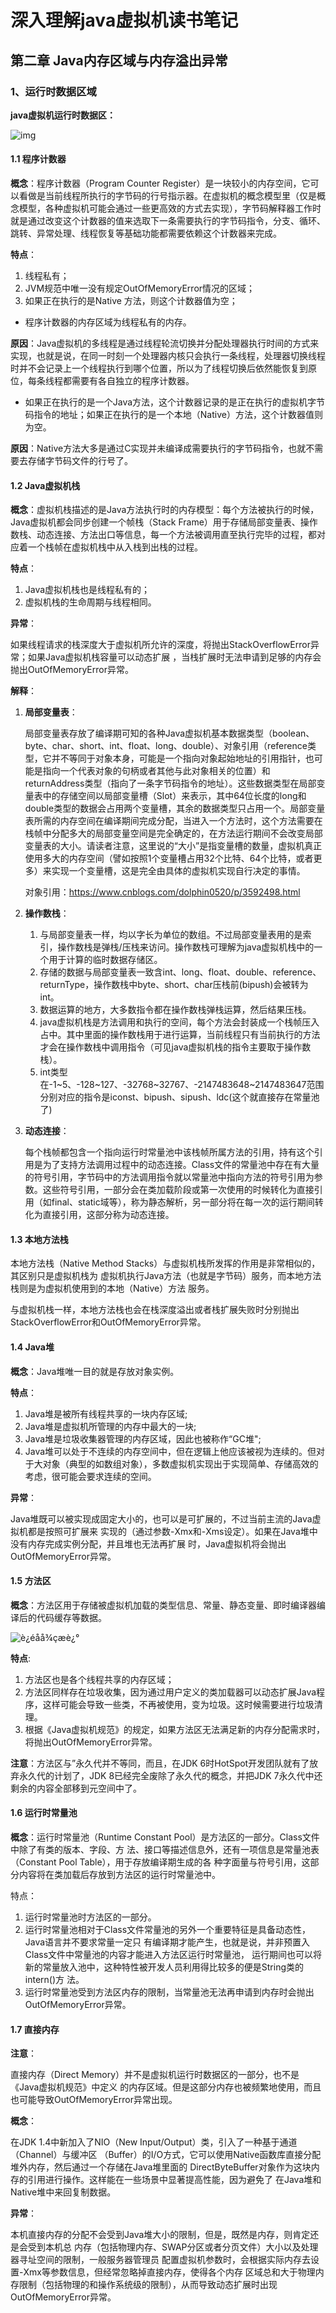 # 深入理解java虚拟机读书笔记

## 第二章  Java内存区域与内存溢出异常

### 1、运行时数据区域

**java虚拟机运行时数据区：**

![img](https://img2018.cnblogs.com/blog/1671546/201904/1671546-20190427141310333-343604547.png)

#### 1.1 程序计数器

**概念**：程序计数器（Program Counter Register）是一块较小的内存空间，它可以看做是当前线程所执行的字节码的行号指示器。在虚拟机的概念模型里（仅是概念模型，各种虚拟机可能会通过一些更高效的方式去实现），字节码解释器工作时就是通过改变这个计数器的值来选取下一条需要执行的字节码指令，分支、循环、跳转、异常处理、线程恢复等基础功能都需要依赖这个计数器来完成。

**特点**：

1. 线程私有；
2. JVM规范中唯一没有规定OutOfMemoryError情况的区域；
3. 如果正在执行的是Native 方法，则这个计数器值为空；

- 程序计数器的内存区域为线程私有的内存。

**原因**：Java虚拟机的多线程是通过线程轮流切换并分配处理器执行时间的方式来实现，也就是说，在同一时刻一个处理器内核只会执行一条线程，处理器切换线程时并不会记录上一个线程执行到哪个位置，所以为了线程切换后依然能恢复到原位，每条线程都需要有各自独立的程序计数器。

- 如果正在执行的是一个Java方法，这个计数器记录的是正在执行的虚拟机字节码指令的地址；如果正在执行的是一个本地（Native）方法，这个计数器值则为空。

**原因**：Native方法大多是通过C实现并未编译成需要执行的字节码指令，也就不需要去存储字节码文件的行号了。

#### 1.2 Java虚拟机栈

**概念**：虚拟机栈描述的是Java方法执行时的内存模型：每个方法被执行的时候，Java虚拟机都会同步创建一个帧栈（Stack Frame）用于存储局部变量表、操作数栈、动态连接、方法出口等信息，每一个方法被调用直至执行完毕的过程，都对应着一个栈帧在虚拟机栈中从入栈到出栈的过程。

**特点**：

1. Java虚拟机栈也是线程私有的；
2. 虚拟机栈的生命周期与线程相同。

**异常**：

如果线程请求的栈深度大于虚拟机所允许的深度，将抛出StackOverflowError异常；如果Java虚拟机栈容量可以动态扩展  ，当栈扩展时无法申请到足够的内存会抛出OutOfMemoryError异常。

**解释**：

1. **局部变量表**：

   局部变量表存放了编译期可知的各种Java虚拟机基本数据类型（boolean、byte、char、short、int、float、long、double）、对象引用（reference类型，它并不等同于对象本身，可能是一个指向对象起始地址的引用指针，也可能是指向一个代表对象的句柄或者其他与此对象相关的位置）和
   returnAddress类型（指向了一条字节码指令的地址）。这些数据类型在局部变量表中的存储空间以局部变量槽（Slot）来表示，其中64位长度的long和double类型的数据会占用两个变量槽，其余的数据类型只占用一个。局部变量表所需的内存空间在编译期间完成分配，当进入一个方法时，这个方法需要在栈帧中分配多大的局部变量空间是完全确定的，在方法运行期间不会改变局部变量表的大小。请读者注意，这里说的“大小”是指变量槽的数量，虚拟机真正使用多大的内存空间（譬如按照1个变量槽占用32个比特、64个比特，或者更多）来实现一个变量槽，这是完全由具体的虚拟机实现自行决定的事情。

   对象引用：https://www.cnblogs.com/dolphin0520/p/3592498.html

2. **操作数栈**：

   1. 与局部变量表一样，均以字长为单位的数组。不过局部变量表用的是索引，操作数栈是弹栈/压栈来访问。操作数栈可理解为java虚拟机栈中的一个用于计算的临时数据存储区。
   2. 存储的数据与局部变量表一致含int、long、float、double、reference、returnType，操作数栈中byte、short、char压栈前(bipush)会被转为int。
   3. 数据运算的地方，大多数指令都在操作数栈弹栈运算，然后结果压栈。
   4. java虚拟机栈是方法调用和执行的空间，每个方法会封装成一个栈帧压入占中。其中里面的操作数栈用于进行运算，当前线程只有当前执行的方法才会在操作数栈中调用指令（可见java虚拟机栈的指令主要取于操作数栈）。
   5. int类型在-1~5、-128~127、-32768~32767、-2147483648~2147483647范围分别对应的指令是iconst、bipush、sipush、ldc(这个就直接存在常量池了)

3. **动态连接**：

   每个栈帧都包含一个指向运行时常量池中该栈帧所属方法的引用，持有这个引用是为了支持方法调用过程中的动态连接。Class文件的常量池中存在有大量的符号引用，字节码中的方法调用指令就以常量池中指向方法的符号引用为参数。这些符号引用，一部分会在类加载阶段或第一次使用的时候转化为直接引用（如final、static域等），称为静态解析，另一部分将在每一次的运行期间转化为直接引用，这部分称为动态连接。

#### 1.3 本地方法栈

本地方法栈（Native Method Stacks）与虚拟机栈所发挥的作用是非常相似的，其区别只是虚拟机栈为
虚拟机执行Java方法（也就是字节码）服务，而本地方法栈则是为虚拟机使用到的本地（Native）方法
服务。

与虚拟机栈一样，本地方法栈也会在栈深度溢出或者栈扩展失败时分别抛出StackOverflowError和OutOfMemoryError异常。

#### 1.4 Java堆

**概念**：Java堆唯一目的就是存放对象实例。

**特点**：

1. Java堆是被所有线程共享的一块内存区域;
2. Java堆是虚拟机所管理的内存中最大的一块;
3. Java堆是垃圾收集器管理的内存区域，因此也被称作“GC堆";
4. Java堆可以处于不连续的内存空间中，但在逻辑上他应该被视为连续的。但对于大对象（典型的如数组对象），多数虚拟机实现出于实现简单、存储高效的考虑，很可能会要求连续的空间。

**异常**：

Java堆既可以被实现成固定大小的，也可以是可扩展的，不过当前主流的Java虚拟机都是按照可扩展来
实现的（通过参数-Xmx和-Xms设定）。如果在Java堆中没有内存完成实例分配，并且堆也无法再扩展
时，Java虚拟机将会抛出OutOfMemoryError异常。

#### 1.5 方法区

**概念**：方法区用于存储被虚拟机加载的类型信息、常量、静态变量、即时编译器编译后的代码缓存等数据。

![è¿éåå¾çæè¿°](http://img1.tbcdn.cn/L1/461/1/8189e84069fb7da05aaebfa345c6c18a4d095945)

**特点**:

1. 方法区也是各个线程共享的内存区域；
2. 方法区同样存在垃圾收集，因为通过用户定义的类加载器可以动态扩展Java程序，这样可能会导致一些类，不再被使用，变为垃圾。这时候需要进行垃圾清理。
3. 根据《Java虚拟机规范》的规定，如果方法区无法满足新的内存分配需求时，将抛出OutOfMemoryError异常。

**注意**：方法区与”永久代并不等同，而且，在JDK 6时HotSpot开发团队就有了放弃永久代的计划了，JDK 8已经完全废除了永久代的概念，并把JDK 7永久代中还剩余的内容全部移到元空间中了。

#### 1.6 运行时常量池

**概念**：运行时常量池（Runtime Constant Pool）是方法区的一部分。Class文件中除了有类的版本、字段、方
法、接口等描述信息外，还有一项信息是常量池表（Constant Pool Table），用于存放编译期生成的各
种字面量与符号引用，这部分内容将在类加载后存放到方法区的运行时常量池中。

特点：

1. 运行时常量池时方法区的一部分。
2. 运行时常量池相对于Class文件常量池的另外一个重要特征是具备动态性，Java语言并不要求常量一定只
   有编译期才能产生，也就是说，并非预置入Class文件中常量池的内容才能进入方法区运行时常量池，
   运行期间也可以将新的常量放入池中，这种特性被开发人员利用得比较多的便是String类的intern()方
   法。
3. 运行时常量池受到方法区内存的限制，当常量池无法再申请到内存时会抛出OutOfMemoryError异常。

#### 1.7 直接内存

**注意**：

直接内存（Direct Memory）并不是虚拟机运行时数据区的一部分，也不是《Java虚拟机规范》中定义
的内存区域。但是这部分内存也被频繁地使用，而且也可能导致OutOfMemoryError异常出现。

**概念**：

在JDK 1.4中新加入了NIO（New Input/Output）类，引入了一种基于通道（Channel）与缓冲区
（Buffer）的I/O方式，它可以使用Native函数库直接分配堆外内存，然后通过一个存储在Java堆里面的
DirectByteBuffer对象作为这块内存的引用进行操作。这样能在一些场景中显著提高性能，因为避免了
在Java堆和Native堆中来回复制数据。

**异常**：

本机直接内存的分配不会受到Java堆大小的限制，但是，既然是内存，则肯定还是会受到本机总
内存（包括物理内存、SWAP分区或者分页文件）大小以及处理器寻址空间的限制，一般服务器管理员
配置虚拟机参数时，会根据实际内存去设置-Xmx等参数信息，但经常忽略掉直接内存，使得各个内存
区域总和大于物理内存限制（包括物理的和操作系统级的限制），从而导致动态扩展时出现
OutOfMemoryError异常。